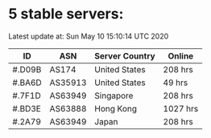 # 5 stable servers:

Latest update at: Sun May 10 15:10:14 UTC 2020

| ID | ASN | Server Country | Online |
| -- | --- | -------------- | ------ |
| #.D09B | AS174 | United States | 208 hrs |
| #.BA6D | AS35913 | United States | 49 hrs |
| #.7F1D | AS63949 | Singapore | 208 hrs |
| #.BD3E | AS63888 | Hong Kong | 1027 hrs |
| #.2A79 | AS63949 | Japan | 208 hrs |

